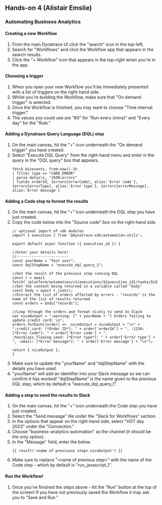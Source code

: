 ## Hands-on 4 (Alistair Emslie)

### Automating Business Analytics

#### Creating a new Workflow
1. From the main Dynatrace UI click the "search" icon in the top-left.
1. Search for "Workflows" and click the Workflow app that appears in the search results.
1. Click the "+ Workflow" icon that appears in the top-right when you're in the app.

#### Choosing a trigger
1. When you open your new Workflow you'll be immediately presented with a list of triggers on the right-hand side.
1. Whilst you're building the Workflow, make sure that "On demand trigger" is selected.
1. Once the Workflow is finished, you may want to choose "Time interval trigger."
1. The values you could use are "60" for "Run every (mins)" and "Every day" for the "Rule."

#### Adding a Dynatrace Query Language (DQL) step
1. On the main canvas, hit the "+" icon underneath the "On demand trigger" you have created.
1. Select "Execute DQL Query" from the right-hand menu and enter in the query in the "DQL query" box that appears.
    ```
    fetch bizevents, from:now()-1h
    | filter type == "CARD_ERROR"
    | parse details, "JSON:errors"
    | fields orderId, {errors[errorCode], alias:`Error code`}, {errors[errorType], alias:`Error type`}, {errors[errorMessage], alias:`Error message`}
    ```

#### Adding a Code step to format the results
1. On the main canvas, hit the "+" icon underneath the DQL step you have just created.
1. Copy the code below into the "Source code" box on the right-hand side.
    ```
    // optional import of sdk modules
    import { execution } from '@dynatrace-sdk/automation-utils';

    export default async function ({ execution_id }) {

    //Enter your details here!
    //------------------------
    const yourName = "Test user";
    const dqlStepName = "execute_dql_query_1";

    //Get the result of the previous step running DQL
    const r = await fetch(`/platform/automation/v1/executions/${execution_id}/tasks/${dqlStepName}/result`);
    //Get the content being returned in a variable called "body"
    const body = await r.json();
    //Extract the list of orders affected by errors - "records" is the name of the list of results returned
    const orders = body["records"];
    
    //Loop through the orders and format nicely to send to Slack
    var niceOutput = ":warning: [" + yourName + "] Orders failing to update credit card: \n";
    orders.forEach((order) =>  niceOutput = niceOutput + "\n" + ":credit_card: [*Order ID*]: " + order['orderId'] + ", :1234: [*Error code*]: " + order['Error code'] + ", :hourglass_flowing_sand: [*Error type*]: " + order['Error type'] + ", :email: [*Error message*]: " + order['Error message'] + "\n");
    
    return { niceOutput };
    }
    ```
1. Make sure to update the "yourName" and "dqlStepName" with the details you have used.
1. "yourName" will add an identifier into your Slack message so we can confirm it has worked! "dqlStepName" is the name given to the previous DQL step, which by default is "execute_dql_query_1".

#### Adding a step to send the results to Slack
1. On the main canvas, hit the "+" icon underneath the Code step you have just created.
1. Select the "Send message" tile under the "Slack for Workflows" section.
1. In the options that appear on the right-hand side, select "HOT day 2023" under the "Connection."
1. Choose "business-analytics-automation" as the channel (it should be the only option).
1. In the "Message" field, enter the below.
    ```
    {{ result('<name of previuous step>.niceOutput') }}
    ```
1. Make sure to replace "\<name of previous step\>" with the name of the Code step - which by default is "run_javascript_1".

#### Run the Workflow!
1. Once you've finished the steps above - hit the "Run" button at the top of the screen! If you have not previously saved the Workflow it may ask you to "Save and Run."

